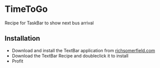 # TimeToGo
Recipe for TaskBar to show next bus arrival 

## Installation
* Download and install the TextBar application from [richsomerfield.com](http://richsomerfield.com/apps/textbar/)
* Download the TextBar Recipe and doubleclick it to install
* Profit

